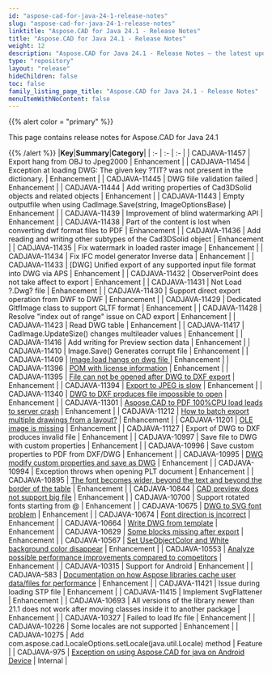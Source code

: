 ```yaml
---
id: "aspose-cad-for-java-24-1-release-notes"
slug: "aspose-cad-for-java-24-1-release-notes"
linktitle: "Aspose.CAD for Java 24.1 - Release Notes"
title: "Aspose.CAD for Java 24.1 - Release Notes"
weight: 12
description: "Aspose.CAD for Java 24.1 - Release Notes – the latest updates and fixes."
type: "repository"
layout: "release"
hideChildren: false
toc: false
family_listing_page_title: "Aspose.CAD for Java 24.1 - Release Notes"
menuItemWithNoContent: false
---
```


{{% alert color = "primary" %}}

This page contains release notes for Aspose.CAD for Java 24.1

{{% /alert %}}
|**Key**|**Summary**|**Category**|
| :- | :- | :- |
| CADJAVA-11457 | Export hang from OBJ to Jpeg2000 | Enhancement |
| CADJAVA-11454 | Exception at loading DWG: The given key ?TIT? was not present in the dictionary. | Enhancement |
| CADJAVA-11445 | DWG fiile validation failed | Enhancement |
| CADJAVA-11444 | Add writing properties of Cad3DSolid objects and related objects | Enhancement |
| CADJAVA-11443 | Empty outputfile when using CadImage.Save(string, ImageOptionsBase)  | Enhancement |
| CADJAVA-11439 | Improvement of blind watermarking API | Enhancement |
| CADJAVA-11438 | Part of the content is lost when converting dwf format files to PDF | Enhancement |
| CADJAVA-11436 | Add reading and writing other subtypes of the Cad3DSolid object | Enhancement |
| CADJAVA-11435 | Fix watermark in loaded raster image | Enhancement |
| CADJAVA-11434 | Fix IFC model generator Inverse data | Enhancement |
| CADJAVA-11433 | [DWG] Unified export of any supported input file format into DWG via APS | Enhancement |
| CADJAVA-11432 | ObserverPoint does not take affect to export  | Enhancement |
| CADJAVA-11431 | Not Load ?.Dwg? file | Enhancement |
| CADJAVA-11430 | Support direct export operation from DWF to DWF | Enhancement |
| CADJAVA-11429 | Dedicated GltfImage class to support GLTF format | Enhancement |
| CADJAVA-11428 | Resolve "index out of range" issue on CAD export | Enhancement |
| CADJAVA-11423 | Read DWG table | Enhancement |
| CADJAVA-11417 | CadImage.UpdateSize() changes multileader values | Enhancement |
| CADJAVA-11416 | Add writing for Preview section data | Enhancement |
| CADJAVA-11410 | Image.Save() Generates corrupt file | Enhancement |
| CADJAVA-11409 | [Image.load hangs on dwg file  ](https://forum.aspose.com/t/image-load-hangs-on-dwg-file/278689) | Enhancement |
| CADJAVA-11396 | [POM with license information](https://forum.aspose.com/t/pom-with-license-information/277666) | Enhancement |
| CADJAVA-11395 | [File can not be opened after DWG to DXF export](https://forum.aspose.com/t/the-problem-of-converting-dwg-files-to-dxf/277493) | Enhancement |
| CADJAVA-11394 | [Export to JPEG is slow](https://forum.aspose.com/t/the-problem-of-converting-dwg-files-to-dxf/277498) | Enhancement |
| CADJAVA-11340 | [DWG to DXF produces file impossible to open](https://forum.aspose.com/t/convert-from-dwg-to-dxfr/269627) | Enhancement |
| CADJAVA-11301 | [Aspose.CAD to PDF 100%CPU load leads to server crash](https://forum.aspose.com/t/aspose-cad-to-pdf-100-cpu-load-leads-to-server-crash/272469) | Enhancement |
| CADJAVA-11212 | [How to batch export multiple drawings from a layout?](https://forum.aspose.com/t/aspose-cad-for-java-how-to-batch-export-multiple-drawings-from-a-layout/269810) | Enhancement |
| CADJAVA-11201 | [OLE image is missing](https://forum.aspose.com/t/cad-pdf/269584) | Enhancement |
| CADJAVA-11127 | Export of DWG to DXF produces invalid file | Enhancement |
| CADJAVA-10997 | Save file to DWG with custom properties | Enhancement |
| CADJAVA-10996 | Save custom properties to PDF from DXF/DWG | Enhancement |
| CADJAVA-10995 | [DWG modify custom properties and save as DWG](https://forum.aspose.com/t/dwg-modify-custom-properties-and-save-as-dwg/261581) | Enhancement |
| CADJAVA-10994 | Exception throws when opening PLT document | Enhancement |
| CADJAVA-10895 | [The font becomes wider, beyond the text and beyond the border of the table](https://forum.aspose.com/t/aspose-cad-for-java-cad-pdf/257754) | Enhancement |
| CADJAVA-10844 | [CAD preview does not support big file](https://forum.aspose.com/t/cad-preview-does-not-support-big-file/255953) | Enhancement |
| CADJAVA-10700 | Support rotated fonts starting from @ | Enhancement |
| CADJAVA-10675 | [DWG to SVG font problem](https://forum.aspose.com/t/aspose-cad-for-java-dwg-svg/251038) | Enhancement |
| CADJAVA-10674 | [Font direction is incorrect](https://forum.aspose.com/t/cad-dxf-pdf-pdf/250812) | Enhancement |
| CADJAVA-10664 | [Write DWG from template](https://forum.aspose.com/t/create-template-based-dwg-dgn-file-via-aspose-total-java/249539) | Enhancement |
| CADJAVA-10629 | [Some blocks missing after export](https://forum.aspose.com/t/aspose-cad-for-java/247275) | Enhancement |
| CADJAVA-10567 | [Set UseObjectColor and White background color disappear](https://forum.aspose.com/t/set-useobjectcolor-and-white-background-color-disappear/244948) | Enhancement |
| CADJAVA-10553 | [Analyze possible performance improvements compared to competitors](https://forum.aspose.com/t/convert-dwg-to-pdf-eat-14g-memory/243894) | Enhancement |
| CADJAVA-10315 | Support for Android | Enhancement |
| CADJAVA-583 | [Documentation on how Aspose libraries cache user data/files for performance](https://helpdesk.aspose.com/scp/tickets.php?id=6401) | Enhancement |
| CADJAVA-11421 | Issue during loading STP file | Enhancement |
| CADJAVA-11415 | Implement SvgFlattener | Enhancement |
| CADJAVA-10693 | All versions of the library newer than 21.1 does not work after moving classes inside it to another package | Enhancement |
| CADJAVA-10327 | Failed to load Ifc file | Enhancement |
| CADJAVA-10226 | Some locales are not supported | Enhancement |
| CADJAVA-10275 | Add com.aspose.cad.LocaleOptions.setLocale(java.util.Locale) method | Feature |
| CADJAVA-975 | [Exception on using Aspose.CAD for java on Android Device](https://forum.aspose.com/t/aspose-cad-for-java-on-android-device/224744) | Internal |

